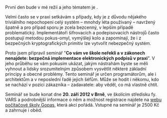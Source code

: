 <!-- dcterms:identifier = aspnetcz#395 -->
<!-- dcterms:title = Seminář o implementaci elektronických podpisů v Brně -->
<!-- dcterms:abstract = Kryptografie a elektronické podpisy jsou jedno z témat, o kterých má většina lidí spíše představy než znalosti. Tak dlouho jsem se setkával s neumětelskými a problematickými implementaci, až jsem se rozhodl jako službu lidstvu na toto téma vytvořit seminář. -->
<!-- np9:categoryId = 6 -->
<!-- x4w:category = Akce a události -->
<!-- np9:authorId = 1 -->
<!-- np9:authorEmail = michal.valasek@altairis.cz -->
<!-- dcterms:creator = Michal Altair Valášek -->
<!-- dcterms:created = 2012-08-22T03:37:17.757+02:00 -->
<!-- dcterms:date = 2012-08-22T03:30:00+02:00 -->
<!-- x4w:pictureWidth = 150 -->
<!-- x4w:pictureHeight = 150 -->
<!-- x4w:pictureUrl = /perex-pictures/20120822-seminar-o-implementaci-elektronickych-podpisu-v-brne.png -->

První den bude v mé režii a jeho tématem je . 

Velmi často se v praxi setkávám s případy, kdy je z důvodu nějakého triviálního nepochopení celý systém – mnohdy léta používaný – navržený špatně a pro případ sporu je zcela bezcenný, v lepším případě problematický. Implementátoři šifrovacích a podepisovacích nástrojů často postupují metodou pokus-omyl, vymýšlejí kolo a zapomínají, že i z bezpečných kryptografických primitiv lze vytvořit nebezpečný systém. 

Proto jsem připravil seminář "**Co vám ve škole neřekli a v zákonech nenajdete: bezpečná implementace elektronických podpisů v praxi**". V jeho průběhu se vám pokusím ukázat, jakým nástrahám byste se měli vyhnout a lidsky srozumitelným způsobem vysvětlit některé základní principy a obecné problémy. Tento seminář je určen programátorům, ale i architektům a v neposlední řadě jejich šéfům. Může se hodit i někomu, kdo se nachází v pozici zákazníka – zadavatele: aby věděl, co má vlastně chtít.

Seminář se bude konat dne **20. září 2012 v Brně**, ve školícím středisku fy. VARS a podrobnější informace o něm a možnost registrace najdete na [webu počítačové školy Gopas](http://www.gopas.cz/kurzy/SEMELP), která akci pořádá. Vstupné na seminář je 2500 Kč a zahrnuje i oběd.